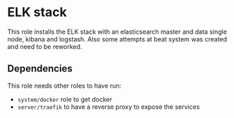 # ELK stack

This role installs the ELK stack with an elasticsearch master and data single node, kibana and logstash. Also some attempts at beat system was created and need to be reworked.

## Dependencies

This role needs other roles to have run:

- `system/docker` role to get docker
- `server/traefik` to have a reverse proxy to expose the services
